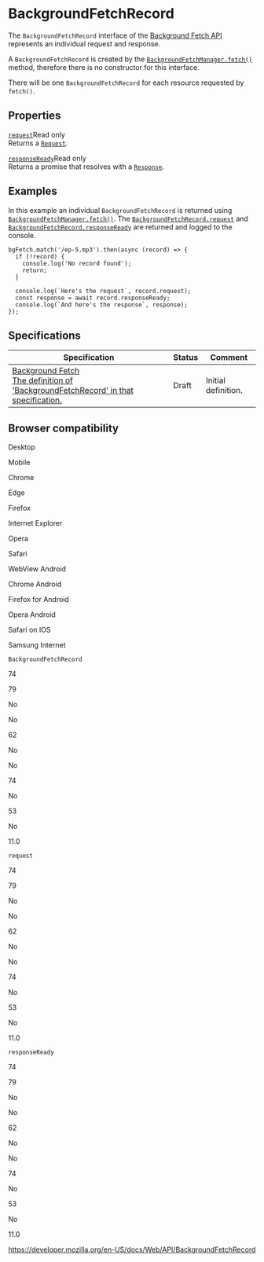 # BackgroundFetchRecord

The `BackgroundFetchRecord` interface of the [Background Fetch API](background_fetch_api) represents an individual request and response.

A `BackgroundFetchRecord` is created by the [`BackgroundFetchManager.fetch()`](backgroundfetchmanager/fetch) method, therefore there is no constructor for this interface.

There will be one `BackgroundFetchRecord` for each resource requested by `fetch()`.

## Properties

[`request`](backgroundfetchrecord/request)<span class="badge inline readonly">Read only </span>  
Returns a [`Request`](request).

[`responseReady`](backgroundfetchrecord/responseready)<span class="badge inline readonly">Read only </span>  
Returns a promise that resolves with a [`Response`](response).

## Examples

In this example an individual `BackgroundFetchRecord` is returned using [`BackgroundFetchManager.fetch()`](backgroundfetchmanager/fetch). The [`BackgroundFetchRecord.request`](backgroundfetchrecord/request) and [`BackgroundFetchRecord.responseReady`](backgroundfetchrecord/responseready) are returned and logged to the console.

    bgFetch.match('/ep-5.mp3').then(async (record) => {
      if (!record) {
        console.log('No record found');
        return;
      }

      console.log(`Here's the request`, record.request);
      const response = await record.responseReady;
      console.log(`And here's the response`, response);
    });

## Specifications

<table><thead><tr class="header"><th>Specification</th><th>Status</th><th>Comment</th></tr></thead><tbody><tr class="odd"><td><a href="https://wicg.github.io/background-fetch/#background-fetch-record-interface">Background Fetch<br />
<span class="small">The definition of 'BackgroundFetchRecord' in that specification.</span></a></td><td><span class="spec-draft">Draft</span></td><td>Initial definition.</td></tr></tbody></table>

## Browser compatibility

Desktop

Mobile

Chrome

Edge

Firefox

Internet Explorer

Opera

Safari

WebView Android

Chrome Android

Firefox for Android

Opera Android

Safari on IOS

Samsung Internet

`BackgroundFetchRecord`

74

79

No

No

62

No

No

74

No

53

No

11.0

`request`

74

79

No

No

62

No

No

74

No

53

No

11.0

`responseReady`

74

79

No

No

62

No

No

74

No

53

No

11.0

<a href="https://developer.mozilla.org/en-US/docs/Web/API/BackgroundFetchRecord" class="_attribution-link">https://developer.mozilla.org/en-US/docs/Web/API/BackgroundFetchRecord</a>
